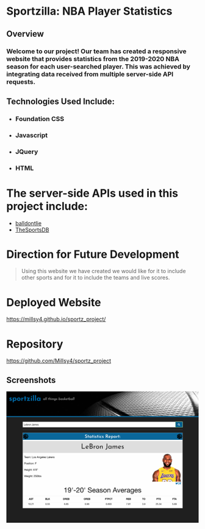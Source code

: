 # Sportzilla: NBA Player Statistics 


## Overview
### Welcome to our project! Our team has created a responsive website that provides statistics from the 2019-2020 NBA season for each user-searched player. This was achieved by integrating data received from multiple server-side API requests.


## Technologies Used Include: 
* ### Foundation CSS
* ### Javascript
* ### JQuery
* ### HTML

# The server-side APIs used in this project include:
* [balldontlie](https://www.balldontlie.io/#introduction)
* [TheSportsDB](https://www.thesportsdb.com/api.php)

# Direction for Future Development
> Using this website we have created we would like for it to include other sports and for it to include the teams and live scores. 

# Deployed Website
https://millsy4.github.io/sportz_project/

# Repository 
https://github.com/Millsy4/sportz_project

## Screenshots
![sportzilla](./assets/images/sportzilla.png)


